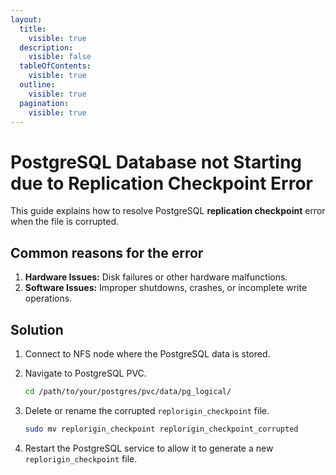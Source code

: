 ```yaml
---
layout:
  title:
    visible: true
  description:
    visible: false
  tableOfContents:
    visible: true
  outline:
    visible: true
  pagination:
    visible: true
---
```


# PostgreSQL Database not Starting due to Replication Checkpoint Error

This guide explains how to resolve PostgreSQL **replication checkpoint** error when the file is corrupted.

## **Common reasons for the error**

1. **Hardware Issues:** Disk failures or other hardware malfunctions.
2. **Software Issues:** Improper shutdowns, crashes, or incomplete write operations.

## Solution&#x20;

1. Connect to NFS node where the PostgreSQL data is stored.
2.  Navigate to PostgreSQL PVC.

    ```bash
    cd /path/to/your/postgres/pvc/data/pg_logical/
    ```
3.  Delete or rename the corrupted `replorigin_checkpoint` file.

    ```bash
    sudo mv replorigin_checkpoint replorigin_checkpoint_corrupted
    ```
4. Restart the PostgreSQL service to allow it to generate a new `replorigin_checkpoint` file.
